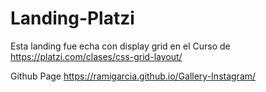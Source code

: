 # Landing-Platzi
Esta landing fue echa con display grid en el Curso de https://platzi.com/clases/css-grid-layout/

Github Page https://ramigarcia.github.io/Gallery-Instagram/
